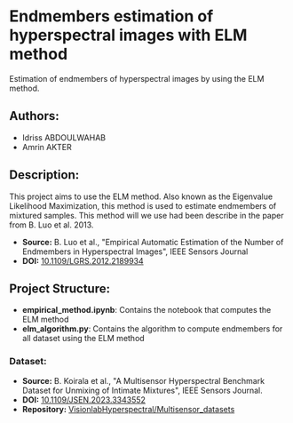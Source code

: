 # Endmembers estimation of hyperspectral images with ELM method
Estimation of endmembers of hyperspectral images by using the ELM method.

## Authors:
- Idriss ABDOULWAHAB  
- Amrin AKTER 

## Description:
This project aims to use the ELM method. Also known as the Eigenvalue Likelihood Maximization, this method is used to estimate endmembers of mixtured samples.
This method will we use had been describe in the paper from B. Luo et al. 2013.
- **Source:** B. Luo et al., "Empirical Automatic Estimation of the Number of Endmembers in Hyperspectral Images", IEEE Sensors Journal
- **DOI:** [10.1109/LGRS.2012.2189934](https://doi.org/10.1109/LGRS.2012.2189934)

## Project Structure:
- **empirical_method.ipynb**: Contains the notebook that computes the ELM method
- **elm_algorithm.py**: Contains the algorithm to compute endmembers for all dataset using the ELM method


### Dataset:
- **Source:** B. Koirala et al., "A Multisensor Hyperspectral Benchmark Dataset for Unmixing of Intimate Mixtures", IEEE Sensors Journal.
- **DOI:** [10.1109/JSEN.2023.3343552](https://doi.org/10.1109/JSEN.2023.3343552)
- **Repository:** [VisionlabHyperspectral/Multisensor_datasets](https://github.com/VisionlabHyperspectral/Multisensor_datasets)
